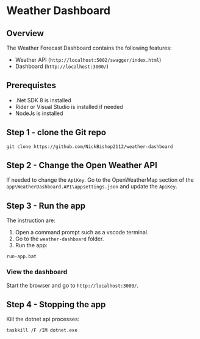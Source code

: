 # Weather Dashboard

## Overview
The Weather Forecast Dashboard contains the following features:
- Weather API (`http://localhost:5002/swagger/index.html`)
- Dashboard (`http://localhost:3000/`)

## Prerequistes

- .Net SDK 8 is installed
- Rider or Visual Studio is installed if needed
- NodeJs is installed

## Step 1 - clone the Git repo
```
git clone https://github.com/NickBishop2112/weather-dashboard
```
## Step 2 - Change the Open Weather API
If needed to change the `ApiKey`. Go to the OpenWeatherMap section of the `app\WeatherDashboard.API\appsettings.json` and update the `ApiKey`.

## Step 3 - Run the app
The instruction are:
1. Open a command prompt such as a vscode terminal. 
2. Go to the `weather-dashboard` folder.
3. Run the app:
```
run-app.bat
```

### View the dashboard
Start the browser and go to `http://localhost:3000/`.

## Step 4 - Stopping the app
Kill the dotnet api processes:
```
taskkill /F /IM dotnet.exe
```

